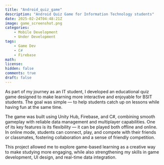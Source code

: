 ```yaml
---
title: "Android_quiz_game"
description: "Android Quiz Game for Information Technology students"
date: 2025-02-24T04:48:21Z
image: game_screenshot.png
categories:
    - Mobile Development
    - Under Development
tags:
    - Game Dev
    - C#
    - Firebase
math: 
license: 
hidden: false
comments: true
draft: false
---
```

As part of my journey as an IT student, I developed an educational quiz game designed to make learning more interactive and enjoyable for BSIT students. The goal was simple — to help students catch up on lessons while having fun at the same time.

The game was built using Unity Hub, Firebase, and C#, combining smooth gameplay with reliable data management and multiplayer capabilities. One of its key features is its flexibility — it can be played both offline and online. In online mode, students can connect, play, and compete with their friends or classmates, fostering collaboration and a sense of friendly competition.

This project allowed me to explore game-based learning as a creative way to make studying more engaging, while also strengthening my skills in game development, UI design, and real-time data integration.

